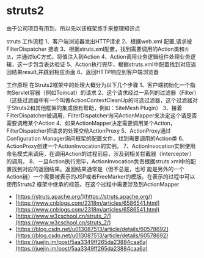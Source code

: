 # struts2

由于公司项目有用到，所以先以该框架练手来整理知识点

struts 工作流程
1、客户端浏览器发出HTTP请求
2、根据web.xml 配置,请求被FilterDispatcher 接收
3、根据struts.xml配置，找到需要调用的Action类和`方法`，并通过IoC方式，将值注入到Action
4、Action调用业务逻辑组件处理业务逻辑，这一步包含表达验证
5、Action执行完毕，根据struts.xml中配置找到对应返回结果result,并跳到相应页面
6、返回HTTP响应到客户端浏览器

工作原理
在Struts2框架中的处理大概分为以下几个步骤 
1、客户端初始化一个指向Servlet容器（例如Tomcat）的请求 
2、这个请求经过一系列的过滤器（Filter）（这些过滤器中有一个叫做ActionContextCleanUp的可选过滤器，这个过滤器对于Struts2和其他框架的集成很有帮助，例如：SiteMesh Plugin） 
3、接着FilterDispatcher被调用，FilterDispatcher询问ActionMapper来决定这个请是否需要调用某个Action 
4、如果ActionMapper决定需要调用某个Action，FilterDispatcher把请求的处理交给ActionProxy 
5、ActionProxy通过Configuration Manager询问框架的配置文件，找到需要调用的Action类 
6、ActionProxy创建一个ActionInvocation的实例。 
7、ActionInvocation实例使用命名模式来调用，在调用Action的过程前后，涉及到相关拦截器（Intercepter）的调用。 
8、一旦Action执行完毕，ActionInvocation负责根据struts.xml中的配置找到对应的返回结果。返回结果通常是（但不总是，也可 能是另外的一个Action链）一个需要被表示的JSP或者FreeMarker的模版。在表示的过程中可以使用Struts2 框架中继承的标签。在这个过程中需要涉及到ActionMapper 

- [https://struts.apache.org/](https://struts.apache.org/)
- [https://www.cnblogs.com/2318m/articles/6586541.html](https://www.cnblogs.com/2318m/articles/6586541.html)
- [https://www.w3cschool.cn/struts_2/](https://www.w3cschool.cn/struts_2/)
- [https://blog.csdn.net/u013087513/article/details/60578692](https://blog.csdn.net/u013087513/article/details/60578692)
- [https://juejin.im/post/5aa3349ff265da23884caa6a](https://juejin.im/post/5aa3349ff265da23884caa6a)
